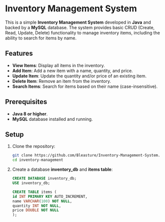 # Inventory Management System

This is a simple **Inventory Management System** developed in **Java** and backed by a **MySQL** database. The system provides basic CRUD (Create, Read, Update, Delete) functionality to manage inventory items, including the ability to search for items by name.

## Features

- **View Items**: Display all items in the inventory.
- **Add Item**: Add a new item with a name, quantity, and price.
- **Update Item**: Update the quantity and/or price of an existing item.
- **Delete Item**: Remove an item from the inventory.
- **Search Items**: Search for items based on their name (case-insensitive).

## Prerequisites

- **Java 8 or higher**.
- **MySQL** database installed and running.
 ## Setup

1. Clone the repository:
   ```sh
   git clone https://github.com/Bleasture/Inventory-Management-System.git
   cd inventory-management

2. Create a database **inventory_db** and **items table**:
   ```sql
   CREATE DATABASE inventory_db;
   USE inventory_db;
   
   CREATE TABLE items (
   id INT PRIMARY KEY AUTO_INCREMENT,
   name VARCHAR(100) NOT NULL,
   quantity INT NOT NULL,
   price DOUBLE NOT NULL
   );
